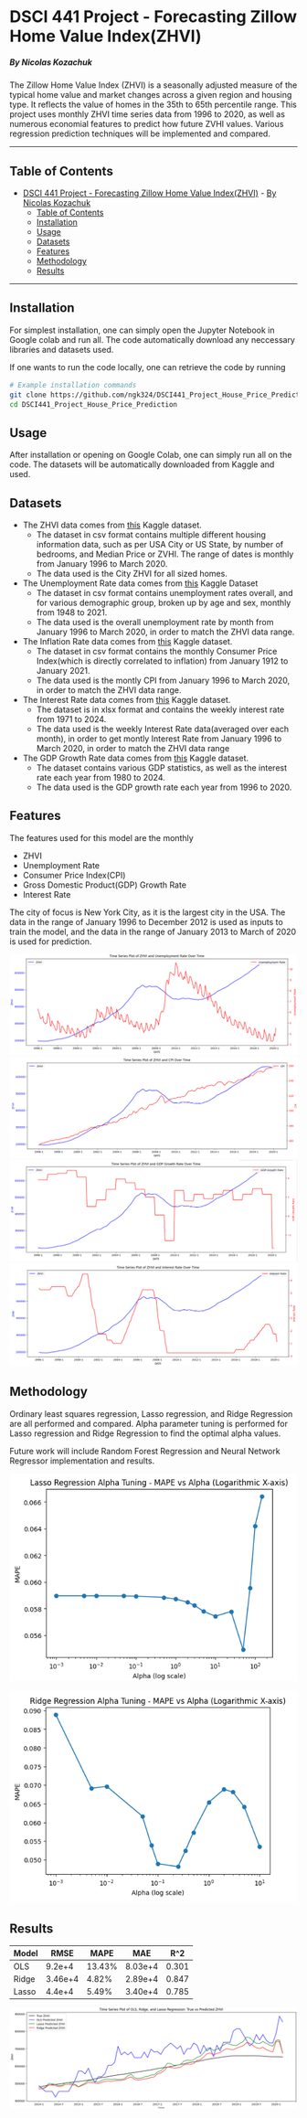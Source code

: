 
# DSCI 441 Project - Forecasting Zillow Home Value Index(ZHVI) 
##### By Nicolas Kozachuk

The Zillow Home Value Index (ZHVI) is a seasonally adjusted measure of the typical home value and market changes across a given region and housing type. It reflects the value of homes in the 35th to 65th percentile range. This project uses monthly ZHVI time series data from 1996 to 2020, as well as numerous economial features to predict how future ZVHI values. Various regression prediction techniques will be implemented and compared.

---

## Table of Contents
- [DSCI 441 Project - Forecasting Zillow Home Value Index(ZHVI)](#dsci-441-project---forecasting-zillow-home-value-indexzhvi)
        - [By Nicolas Kozachuk](#by-nicolas-kozachuk)
  - [Table of Contents](#table-of-contents)
  - [Installation](#installation)
  - [Usage](#usage)
  - [Datasets](#datasets)
  - [Features](#features)
  - [Methodology](#methodology)
  - [Results](#results)


---

## Installation

For simplest installation, one can simply open the Jupyter Notebook in Google colab and run all. The code automatically download any neccessary libraries and datasets used.

If one wants to run the code locally, one can retrieve the code by running 
```bash
# Example installation commands
git clone https://github.com/ngk324/DSCI441_Project_House_Price_Prediction.git
cd DSCI441_Project_House_Price_Prediction
```

## Usage
After installation or opening on Google Colab, one can simply run all on the code. The datasets will be automatically downloaded from Kaggle and used.

## Datasets
- The ZHVI data comes from [this](https://www.kaggle.com/datasets/paultimothymooney/zillow-house-price-data?select=Sale_Prices_City.csv) Kaggle dataset.
  - The dataset in csv format contains multiple different housing information data, such as per USA City or US State, by number of bedrooms, and Median Price or ZVHI. The range of dates is monthly from January 1996 to March 2020.
  -  The data used is the City ZHVI for all sized homes. 
- The Unemployment Rate data comes from [this](https://www.kaggle.com/datasets/axeltorbenson/unemployment-data-19482021) Kaggle Dataset
  - The dataset in csv format contains unemployment rates overall, and for various demographic group, broken up by age and sex, monthly from 1948 to 2021.
  - The data used is the overall unemployment rate by month from January 1996 to March 2020, in order to match the ZHVI data range.
- The Inflation Rate data comes from [this](https://www.kaggle.com/datasets/varpit94/us-inflation-data-updated-till-may-2021) Kaggle dataset.
  - The dataset in csv format contains the monthly Consumer Price Index(which is directly correlated to inflation) from January 1912 to January 2021.
  - The data used is the montly CPI from January 1996 to March 2020, in order to match the ZHVI data range.
- The Interest Rate data comes from [this](https://www.kaggle.com/datasets/raoofiali/us-interest-rate-weekly) Kaggle dataset.
  - The dataset is in xlsx format and contains the weekly interest rate from 1971 to 2024.
  - The data used is the weekly Interest Rate data(averaged over each month), in order to get montly Interest Rate from January 1996 to March 2020, in order to match the ZHVI data range
- The GDP Growth Rate data comes from [this](https://www.kaggle.com/datasets/rajkumarpandey02/economy-of-the-united-states) Kaggle dataset.
  - The dataset contains various GDP statistics, as well as the interest rate each year from 1980 to 2024.
  - The data used is the GDP growth rate each year from 1996 to 2020. 

## Features
The features used for this model are the monthly
- ZHVI
- Unemployment Rate
- Consumer Price Index(CPI)
- Gross Domestic Product(GDP) Growth Rate
- Interest Rate

The city of focus is New York City, as it is the largest city in the USA. The data in the range of January 1996 to December 2012 is used as inputs to train the model, and the data in the range of January 2013 to March of 2020 is used for prediction. 

![ZHVI and Unemployment Rate Over Time](img/zhvi_unem.png)
![ZHVI and CPI Over Time](img/zhvi_cpi.png)
![ZHVI and GDP Growth Rate Over Time](img/zhvi_GDP.png)
![ZHVI and Interest Rate Over Time](img/zhvi_ir.png)



## Methodology
Ordinary least squares regression, Lasso regression, and Ridge Regression are all performed and compared. Alpha parameter tuning is performed for Lasso regression and Ridge Regression to find the optimal alpha values.

Future work will include Random Forest Regression and Neural Network Regressor implementation and results.

![Lasso Regression Alpha Tuning](img/lasso_alpha.png)

![Ridge Regression Alpha Tuning](img/ridge_alpha.png)


## Results

| Model | RMSE    | MAPE    | MAE     | R^2     |
|-------|---------|---------|---------|---------|
|OLS   |  9.2e+4    | 13.43% | 8.03e+4 | 0.301|           
|Ridge |3.46e+4|    4.82%    | 2.89e+4| 0.847 |
|Lasso | 4.4e+4    | 5.49% |   3.40e+4 | 0.785 |

![MAPE Comparison of each Regression method](img/comparison_plot.png)